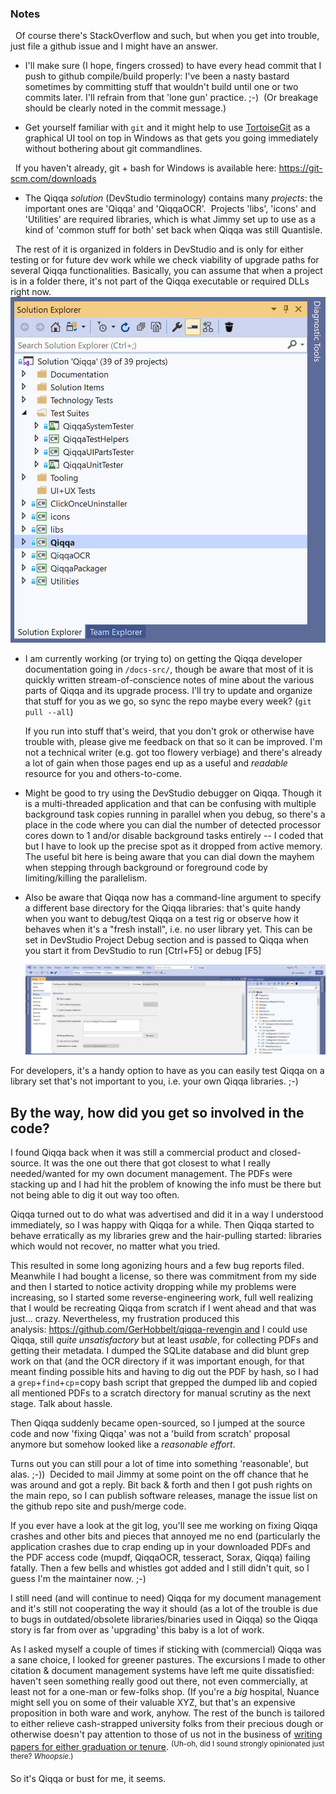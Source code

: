

### Notes

  Of course there's StackOverflow and such, but when you get into trouble, just file a github issue and I might have an answer.

- I'll make sure (I hope, fingers crossed) to have every head commit that I push to github compile/build properly: I've been a nasty bastard sometimes by committing stuff that wouldn't build until one or two commits later. I'll refrain from that 'lone gun' practice. ;-)  (Or breakage should be clearly noted in the commit message.)

- Get yourself familiar with `git` and it might help to use [TortoiseGit](https://tortoisegit.org/) as a graphical UI tool on top in Windows as that gets you going immediately without bothering about git commandlines.

  If you haven't already, git + bash for Windows is available here: https://git-scm.com/downloads

- The Qiqqa *solution* (DevStudio terminology) contains many *projects*: the important ones are 'Qiqqa' and 'QiqqaOCR'.  Projects 'libs', 'icons' and 'Utilities' are required libraries, which is what Jimmy set up to use as a kind of 'common stuff for both' set back when Qiqqa was still Quantisle.

  The rest of it is organized in folders in DevStudio and is only for either testing or for future dev work while we check viability of upgrade paths for several Qiqqa functionalities. Basically, you can assume that when a project is in a folder there, it's not part of the Qiqqa executable or required DLLs right now.
  
  ![](assets/devstudio-solution-view.png)
 

- I am currently working (or trying to) on getting the Qiqqa developer documentation going in `/docs-src/`, though be aware that most of it is quickly written stream-of-conscience notes of mine about the various parts of Qiqqa and its upgrade process. I'll try to update and organize that stuff for you as we go, so sync the repo maybe every week? (`git pull --all`)

  If you run into stuff that's weird, that you don't grok or otherwise have trouble with, please give me feedback on that so it can be improved. I'm not a technical writer (e.g. got too flowery verbiage) and there's already a lot of gain when those pages end up as a useful and *readable* resource for you and others-to-come.

- Might be good to try using the DevStudio debugger on Qiqqa. Though it is a multi-threaded application and that can be confusing with multiple background task copies running in parallel when you debug, so there's a place in the code where you can dial the number of detected processor cores down to 1 and/or disable background tasks entirely -- I coded that but I have to look up the precise spot as it dropped from active memory. The useful bit here is being aware that you can dial down the mayhem when stepping through background or foreground code by limiting/killing the parallelism.

- Also be aware that Qiqqa now has a command-line argument to specify a different base directory for the Qiqqa libraries: that's quite handy when you want to debug/test Qiqqa on a test rig or observe how it behaves when it's a "fresh install", i.e. no user library yet. This can be set in DevStudio Project Debug section and is passed to Qiqqa when you start it from DevStudio to run [Ctrl+F5] or debug [F5]

  ![](assets/devstudio-project-debug-arguments-view.png)
 

For developers, it's a handy option to have as you can easily test Qiqqa on a library set that's not important to you, i.e. your own Qiqqa libraries. ;-)




## By the way, how did you get so involved in the code?

I found Qiqqa back when it was still a commercial product and closed-source. It was the one out there that got closest to what I really needed/wanted for my own document management. The PDFs were stacking up and I had hit the problem of knowing the info must be there but not being able to dig it out way too often.

Qiqqa turned out to do what was advertised and did it in a way I understood immediately, so I was happy with Qiqqa for a while. Then Qiqqa started to behave erratically as my libraries grew and the hair-pulling started: libraries which would not recover, no matter what you tried. 

This resulted in some long agonizing hours and a few bug reports filed. Meanwhile I had bought a license, so there was commitment from my side and then I started to notice activity dropping while my problems were increasing, so I started some reverse-engineering work, full well realizing that I would be recreating Qiqqa from scratch if I went ahead and that was just... crazy. Nevertheless, my frustration produced this analysis: https://github.com/GerHobbelt/qiqqa-revengin and I could use Qiqqa, still *quite unsatisfactory* but at least *usable*, for collecting PDFs and getting their metadata. I dumped the SQLite database and did blunt grep work on that (and the OCR directory if it was important enough, for that meant finding possible hits and having to dig out the PDF by hash, so I had a `grep`+`find`+`cp`=copy bash script that grepped the dumped lib and copied all mentioned PDFs to a scratch directory for manual scrutiny as the next stage. Talk about hassle.

Then Qiqqa suddenly became open-sourced, so I jumped at the source code  and now 'fixing Qiqqa' was not a 'build from scratch' proposal anymore but somehow looked like a *reasonable effort*.

Turns out you can still pour a lot of time into something 'reasonable', but alas. ;-))  Decided to mail Jimmy at some point on the off chance that he was around and got a reply. Bit back & forth and then I got push rights on the main repo, so I can publish software releases, manage the issue list on the github repo site and push/merge code. 

If you ever have a look at the git log, you'll see me working on fixing Qiqqa crashes and other bits and pieces that annoyed me no end (particularly the application crashes due to crap ending up in your downloaded PDFs and the PDF access code (mupdf, QiqqaOCR, tesseract, Sorax, Qiqqa) failing fatally. Then a few bells and whistles got added and I still didn't quit, so I guess I'm the maintainer now. ;-)

I still need (and will continue to need) Qiqqa for my document management and it's still not cooperating the way it should (as a lot of the trouble is due to bugs in outdated/obsolete libraries/binaries used in Qiqqa) so the Qiqqa story is far from over as 'upgrading' this baby is a lot of work.

As I asked myself a couple of times if sticking with (commercial) Qiqqa was a sane choice, I looked for greener pastures. The excursions I made to other citation & document management systems have left me quite dissatisfied: haven't seen something really good out there, not even commercially, at least not for a one-man or few-folks shop. (If you're a *big* hospital, Nuance might sell you on some of their valuable XYZ, but that's an expensive proposition in both ware and work, anyhow. The rest of the bunch is tailored to either relieve cash-strapped university folks from their precious dough or otherwise doesn't pay attention to those of us not in the business of [writing papers for either graduation or tenure](https://youtu.be/vtIzMaLkCaM?t=670). 
<sup>(Uh-oh, did I sound strongly opinionated just there? *Whoopsie.*)</sup>

So it's Qiqqa or bust for me, it seems.

